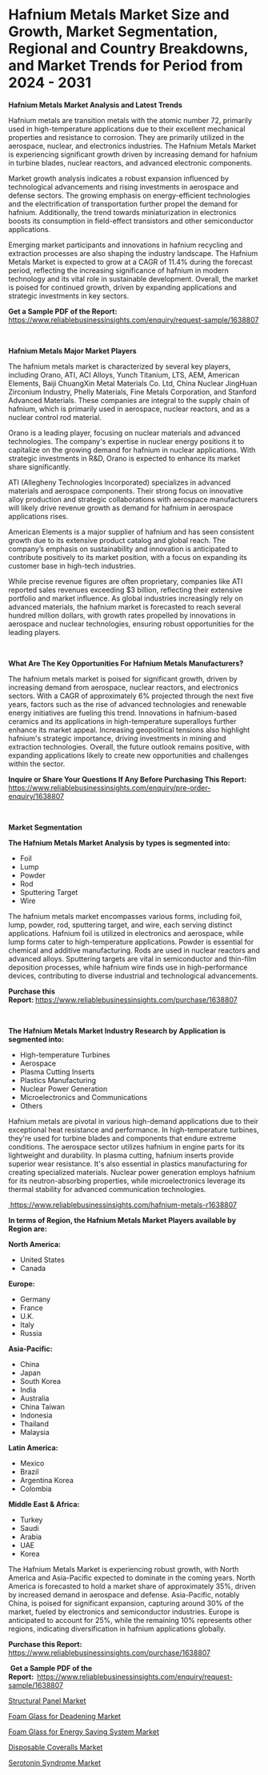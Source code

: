 <p><h1>Hafnium Metals Market Size and Growth, Market Segmentation, Regional and Country Breakdowns, and Market Trends for Period from 2024 -  2031</h1></p><p><strong>Hafnium Metals Market Analysis and Latest Trends</strong></p>
<p><p>Hafnium metals are transition metals with the atomic number 72, primarily used in high-temperature applications due to their excellent mechanical properties and resistance to corrosion. They are primarily utilized in the aerospace, nuclear, and electronics industries. The Hafnium Metals Market is experiencing significant growth driven by increasing demand for hafnium in turbine blades, nuclear reactors, and advanced electronic components.</p><p>Market growth analysis indicates a robust expansion influenced by technological advancements and rising investments in aerospace and defense sectors. The growing emphasis on energy-efficient technologies and the electrification of transportation further propel the demand for hafnium. Additionally, the trend towards miniaturization in electronics boosts its consumption in field-effect transistors and other semiconductor applications.</p><p>Emerging market participants and innovations in hafnium recycling and extraction processes are also shaping the industry landscape. The Hafnium Metals Market is expected to grow at a CAGR of 11.4% during the forecast period, reflecting the increasing significance of hafnium in modern technology and its vital role in sustainable development. Overall, the market is poised for continued growth, driven by expanding applications and strategic investments in key sectors.</p></p>
<p><strong>Get a Sample PDF of the Report:&nbsp;</strong> <a href="https://www.reliablebusinessinsights.com/enquiry/request-sample/1638807?utm_campaign=1113&utm_medium=2&utm_source=Github&utm_content=ia&utm_term=25092024&utm_id=hafnium-metals">https://www.reliablebusinessinsights.com/enquiry/request-sample/1638807</a></p>
<p>&nbsp;</p>
<p><strong>Hafnium Metals Major Market Players</strong></p>
<p><p>The hafnium metals market is characterized by several key players, including Orano, ATI, ACI Alloys, Yunch Titanium, LTS, AEM, American Elements, Baiji ChuangXin Metal Materials Co. Ltd, China Nuclear JingHuan Zirconium Industry, Phelly Materials, Fine Metals Corporation, and Stanford Advanced Materials. These companies are integral to the supply chain of hafnium, which is primarily used in aerospace, nuclear reactors, and as a nuclear control rod material.</p><p>Orano is a leading player, focusing on nuclear materials and advanced technologies. The company's expertise in nuclear energy positions it to capitalize on the growing demand for hafnium in nuclear applications. With strategic investments in R&D, Orano is expected to enhance its market share significantly.</p><p>ATI (Allegheny Technologies Incorporated) specializes in advanced materials and aerospace components. Their strong focus on innovative alloy production and strategic collaborations with aerospace manufacturers will likely drive revenue growth as demand for hafnium in aerospace applications rises.</p><p>American Elements is a major supplier of hafnium and has seen consistent growth due to its extensive product catalog and global reach. The company’s emphasis on sustainability and innovation is anticipated to contribute positively to its market position, with a focus on expanding its customer base in high-tech industries.</p><p>While precise revenue figures are often proprietary, companies like ATI reported sales revenues exceeding $3 billion, reflecting their extensive portfolio and market influence. As global industries increasingly rely on advanced materials, the hafnium market is forecasted to reach several hundred million dollars, with growth rates propelled by innovations in aerospace and nuclear technologies, ensuring robust opportunities for the leading players.</p></p>
<p>&nbsp;</p>
<p><strong>What Are The Key Opportunities For Hafnium Metals Manufacturers?</strong></p>
<p><p>The hafnium metals market is poised for significant growth, driven by increasing demand from aerospace, nuclear reactors, and electronics sectors. With a CAGR of approximately 6% projected through the next five years, factors such as the rise of advanced technologies and renewable energy initiatives are fueling this trend. Innovations in hafnium-based ceramics and its applications in high-temperature superalloys further enhance its market appeal. Increasing geopolitical tensions also highlight hafnium's strategic importance, driving investments in mining and extraction technologies. Overall, the future outlook remains positive, with expanding applications likely to create new opportunities and challenges within the sector.</p></p>
<p><strong>Inquire or Share Your Questions If Any Before Purchasing This Report:</strong> <a href="https://www.reliablebusinessinsights.com/enquiry/pre-order-enquiry/1638807?utm_campaign=1113&utm_medium=2&utm_source=Github&utm_content=ia&utm_term=25092024&utm_id=hafnium-metals">https://www.reliablebusinessinsights.com/enquiry/pre-order-enquiry/1638807</a></p>
<p>&nbsp;</p>
<p><strong>Market Segmentation</strong></p>
<p><strong>The Hafnium Metals Market Analysis by types is segmented into:</strong></p>
<p><ul><li>Foil</li><li>Lump</li><li>Powder</li><li>Rod</li><li>Sputtering Target</li><li>Wire</li></ul></p>
<p><p>The hafnium metals market encompasses various forms, including foil, lump, powder, rod, sputtering target, and wire, each serving distinct applications. Hafnium foil is utilized in electronics and aerospace, while lump forms cater to high-temperature applications. Powder is essential for chemical and additive manufacturing. Rods are used in nuclear reactors and advanced alloys. Sputtering targets are vital in semiconductor and thin-film deposition processes, while hafnium wire finds use in high-performance devices, contributing to diverse industrial and technological advancements.</p></p>
<p><strong>Purchase this Report:&nbsp;</strong><a href="https://www.reliablebusinessinsights.com/purchase/1638807?utm_campaign=1113&utm_medium=2&utm_source=Github&utm_content=ia&utm_term=25092024&utm_id=hafnium-metals">https://www.reliablebusinessinsights.com/purchase/1638807</a></p>
<p>&nbsp;</p>
<p><strong>The Hafnium Metals Market Industry Research by Application is segmented into:</strong></p>
<p><ul><li>High-temperature Turbines</li><li>Aerospace</li><li>Plasma Cutting Inserts</li><li>Plastics Manufacturing</li><li>Nuclear Power Generation</li><li>Microelectronics and Communications</li><li>Others</li></ul></p>
<p><p>Hafnium metals are pivotal in various high-demand applications due to their exceptional heat resistance and performance. In high-temperature turbines, they're used for turbine blades and components that endure extreme conditions. The aerospace sector utilizes hafnium in engine parts for its lightweight and durability. In plasma cutting, hafnium inserts provide superior wear resistance. It's also essential in plastics manufacturing for creating specialized materials. Nuclear power generation employs hafnium for its neutron-absorbing properties, while microelectronics leverage its thermal stability for advanced communication technologies.</p></p>
<p><a href="https://www.reliablebusinessinsights.com/hafnium-metals-r1638807?utm_campaign=1113&utm_medium=2&utm_source=Github&utm_content=ia&utm_term=25092024&utm_id=hafnium-metals">&nbsp;https://www.reliablebusinessinsights.com/hafnium-metals-r1638807</a></p>
<p><strong>In terms of Region, the Hafnium Metals Market Players available by Region are:</strong></p>
<p>
    <p> <strong> North America: </strong>
        <ul>
            <li>United States</li>
            <li>Canada</li>
        </ul>
        </p> 
    <p> <strong> Europe: </strong>
        <ul>
            <li>Germany</li>
            <li>France</li>
            <li>U.K.</li>
            <li>Italy</li>
            <li>Russia</li>
        </ul>
        </p> 
    <p> <strong> Asia-Pacific: </strong>
        <ul>
            <li>China</li>
            <li>Japan</li>
            <li>South Korea</li>
            <li>India</li>
            <li>Australia</li>
            <li>China Taiwan</li>
            <li>Indonesia</li>
            <li>Thailand</li>
            <li>Malaysia</li>
        </ul>
        </p> 
    <p> <strong> Latin America: </strong>
        <ul>
            <li>Mexico</li>
            <li>Brazil</li>
            <li>Argentina Korea</li>
            <li>Colombia</li>
        </ul>
        </p> 
    <p> <strong> Middle East & Africa: </strong>
        <ul>
            <li>Turkey</li>
            <li>Saudi</li>
            <li>Arabia</li>
            <li>UAE</li>
            <li>Korea</li>
        </ul>
    </p>
    </p>
<p><p>The Hafnium Metals Market is experiencing robust growth, with North America and Asia-Pacific expected to dominate in the coming years. North America is forecasted to hold a market share of approximately 35%, driven by increased demand in aerospace and defense. Asia-Pacific, notably China, is poised for significant expansion, capturing around 30% of the market, fueled by electronics and semiconductor industries. Europe is anticipated to account for 25%, while the remaining 10% represents other regions, indicating diversification in hafnium applications globally.</p></p>
<p><strong>Purchase this Report: </strong><a href="https://www.reliablebusinessinsights.com/purchase/1638807?utm_campaign=1113&utm_medium=2&utm_source=Github&utm_content=ia&utm_term=25092024&utm_id=hafnium-metals">https://www.reliablebusinessinsights.com/purchase/1638807</a></p>
<p>&nbsp;<strong>Get a Sample PDF of the Report:&nbsp;&nbsp;</strong><a href="https://www.reliablebusinessinsights.com/enquiry/request-sample/1638807?utm_campaign=1113&utm_medium=2&utm_source=Github&utm_content=ia&utm_term=25092024&utm_id=hafnium-metals">https://www.reliablebusinessinsights.com/enquiry/request-sample/1638807</a></p>
<p><strong></strong></p>
<p><p><a href="https://issuu.com/reportprime-2/docs/structural-panel-market-size-2030.p_02ce4d4e01594b?utm_campaign=1113&utm_medium=2&utm_source=Github&utm_content=ia&utm_term=25092024&utm_id=hafnium-metals">Structural Panel Market</a></p><p><a href="https://github.com/AbbasMahmud554/Market-Research-Report-List-1/blob/main/foam-glass-for-deadening-market.md?utm_campaign=1113&utm_medium=2&utm_source=Github&utm_content=ia&utm_term=25092024&utm_id=hafnium-metals">Foam Glass for Deadening Market</a></p><p><a href="https://github.com/GenaGaines34/Market-Research-Report-List-1/blob/main/foam-glass-for-energy-saving-system-market.md?utm_campaign=1113&utm_medium=2&utm_source=Github&utm_content=ia&utm_term=25092024&utm_id=hafnium-metals">Foam Glass for Energy Saving System Market</a></p><p><a href="https://issuu.com/reportprime-2/docs/disposable-coveralls-market-size-20_333a755c5a544c?utm_campaign=1113&utm_medium=2&utm_source=Github&utm_content=ia&utm_term=25092024&utm_id=hafnium-metals">Disposable Coveralls Market</a></p><p><a href="https://www.linkedin.com/pulse/serotonin-syndrome-market-forecasts-trends-impact-analysis-rynyf?trackingId=2HLXvBHmQdO9tL5wnfh6vQ%3D%3D&utm_campaign=1113&utm_medium=2&utm_source=Github&utm_content=ia&utm_term=25092024&utm_id=hafnium-metals">Serotonin Syndrome Market</a></p></p>